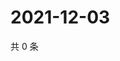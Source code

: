 # 2021-12-03

共 0 条

<!-- BEGIN WEIBO -->
<!-- 最后更新时间 Fri Dec 03 2021 02:17:22 GMT+0800 (China Standard Time) -->

<!-- END WEIBO -->
